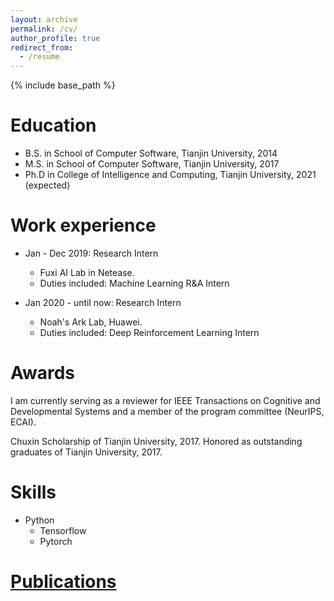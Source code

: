 ```yaml
---
layout: archive
permalink: /cv/
author_profile: true
redirect_from:
  - /resume
---
```


{% include base_path %}

Education
======
* B.S. in School of Computer Software, Tianjin University, 2014
* M.S. in School of Computer Software, Tianjin University, 2017
* Ph.D in College of Intelligence and Computing, Tianjin University, 2021 (expected)

Work experience
======
* Jan - Dec 2019: Research Intern
  * Fuxi AI Lab in Netease.
  * Duties included: Machine Learning R&A Intern

* Jan 2020 - until now: Research Intern
  * Noah's Ark Lab, Huawei.
  * Duties included: Deep Reinforcement Learning Intern

Awards
======  
I am currently serving as a reviewer for IEEE Transactions on Cognitive and Developmental Systems and a member of the program committee (NeurIPS, ECAI).

Chuxin Scholarship of Tianjin University, 2017.
Honored as outstanding graduates of Tianjin University, 2017.

Skills
======
* Python
  * Tensorflow
  * Pytorch

<a href="https://tianpeiyang.github.io/publications/">Publications</a>
======
  
 
